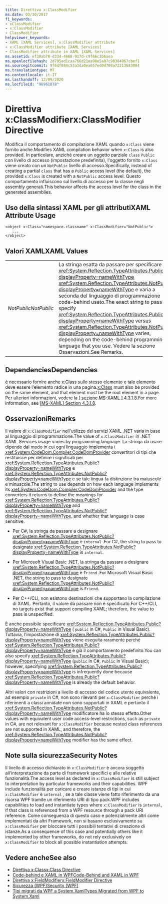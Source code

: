 ```yaml
---
title: Direttiva x:ClassModifier
ms.date: 03/30/2017
f1_keywords:
- xClassModifier
- x:ClassModifier
- ClassModifier
helpviewer_keywords:
- XAML [XAML Services], x:ClassModifier attribute
- x:ClassModifier attribute [XAML Services]
- ClassModifier attribute in XAML [XAML Services]
ms.assetid: ef30ab78-d334-4668-917d-c9f66c3b6aea
ms.openlocfilehash: 2d795ad1caa766d21ea98e5a97c98304067cbef1
ms.sourcegitcommit: 9f6df084c53a3da0ea657ed0d708a72213683084
ms.translationtype: MT
ms.contentlocale: it-IT
ms.lasthandoff: 12/09/2020
ms.locfileid: "96961078"
---
```

# <a name="xclassmodifier-directive"></a><span data-ttu-id="18fc6-102">Direttiva x:ClassModifier</span><span class="sxs-lookup"><span data-stu-id="18fc6-102">x:ClassModifier Directive</span></span>

<span data-ttu-id="18fc6-103">Modifica il comportamento di compilazione XAML quando `x:Class` viene fornito anche.</span><span class="sxs-lookup"><span data-stu-id="18fc6-103">Modifies XAML compilation behavior when `x:Class` is also provided.</span></span> <span data-ttu-id="18fc6-104">In particolare, anziché creare un oggetto parziale `class` `Public` con livello di accesso (impostazione predefinita), l'oggetto fornito `x:Class` viene creato con un `NotPublic` livello di accesso.</span><span class="sxs-lookup"><span data-stu-id="18fc6-104">Specifically, instead of creating a partial `class` that has a `Public` access level (the default), the provided `x:Class` is created with a `NotPublic` access level.</span></span> <span data-ttu-id="18fc6-105">Questo comportamento influiscono sul livello di accesso per la classe negli assembly generati.</span><span class="sxs-lookup"><span data-stu-id="18fc6-105">This behavior affects the access level for the class in the generated assemblies.</span></span>

## <a name="xaml-attribute-usage"></a><span data-ttu-id="18fc6-106">Uso della sintassi XAML per gli attributi</span><span class="sxs-lookup"><span data-stu-id="18fc6-106">XAML Attribute Usage</span></span>

```xaml
<object x:Class="namespace.classname" x:ClassModifier="NotPublic">
   ...
</object>
```

## <a name="xaml-values"></a><span data-ttu-id="18fc6-107">Valori XAML</span><span class="sxs-lookup"><span data-stu-id="18fc6-107">XAML Values</span></span>

|||
|-|-|
|<span data-ttu-id="18fc6-108">*NotPublic*</span><span class="sxs-lookup"><span data-stu-id="18fc6-108">*NotPublic*</span></span>|<span data-ttu-id="18fc6-109">La stringa esatta da passare per specificare <xref:System.Reflection.TypeAttributes.Public?displayProperty=nameWithType> <xref:System.Reflection.TypeAttributes.NotPublic?displayProperty=nameWithType> e varia a seconda del linguaggio di programmazione code-behind usato.</span><span class="sxs-lookup"><span data-stu-id="18fc6-109">The exact string to pass to specify <xref:System.Reflection.TypeAttributes.Public?displayProperty=nameWithType> versus <xref:System.Reflection.TypeAttributes.NotPublic?displayProperty=nameWithType> varies, depending on the code-behind programming language that you use.</span></span> <span data-ttu-id="18fc6-110">Vedere la sezione Osservazioni.</span><span class="sxs-lookup"><span data-stu-id="18fc6-110">See Remarks.</span></span>|

## <a name="dependencies"></a><span data-ttu-id="18fc6-111">Dependencies</span><span class="sxs-lookup"><span data-stu-id="18fc6-111">Dependencies</span></span>

<span data-ttu-id="18fc6-112">è necessario fornire anche [x:Class](xclass-directive.md) sullo stesso elemento e tale elemento deve essere l'elemento radice in una pagina.</span><span class="sxs-lookup"><span data-stu-id="18fc6-112">[x:Class](xclass-directive.md) must also be provided on the same element, and that element must be the root element in a page.</span></span> <span data-ttu-id="18fc6-113">Per ulteriori informazioni, vedere la [ \[ sezione MS-XAML \] 4.3.1.8](/previous-versions/msp-n-p/ff650760(v=pandp.10)).</span><span class="sxs-lookup"><span data-stu-id="18fc6-113">For more information, see [\[MS-XAML\] Section 4.3.1.8](/previous-versions/msp-n-p/ff650760(v=pandp.10)).</span></span>

## <a name="remarks"></a><span data-ttu-id="18fc6-114">Osservazioni</span><span class="sxs-lookup"><span data-stu-id="18fc6-114">Remarks</span></span>

<span data-ttu-id="18fc6-115">Il valore di `x:ClassModifier` nell'utilizzo dei servizi XAML .NET varia in base al linguaggio di programmazione.</span><span class="sxs-lookup"><span data-stu-id="18fc6-115">The value of `x:ClassModifier` in .NET XAML Services usage varies by programming language.</span></span> <span data-ttu-id="18fc6-116">La stringa da usare dipende dal modo in cui ogni linguaggio implementa i <xref:System.CodeDom.Compiler.CodeDomProvider> convertitori di tipi che restituisce per definire i significati per <xref:System.Reflection.TypeAttributes.Public?displayProperty=nameWithType> e <xref:System.Reflection.TypeAttributes.NotPublic?displayProperty=nameWithType> e se tale lingua fa distinzione tra maiuscole e minuscole.</span><span class="sxs-lookup"><span data-stu-id="18fc6-116">The string to use depends on how each language implements its <xref:System.CodeDom.Compiler.CodeDomProvider> and the type converters it returns to define the meanings for <xref:System.Reflection.TypeAttributes.Public?displayProperty=nameWithType> and <xref:System.Reflection.TypeAttributes.NotPublic?displayProperty=nameWithType>, and whether that language is case sensitive.</span></span>

- <span data-ttu-id="18fc6-117">Per C#, la stringa da passare a designare <xref:System.Reflection.TypeAttributes.NotPublic?displayProperty=nameWithType> è `internal` .</span><span class="sxs-lookup"><span data-stu-id="18fc6-117">For C#, the string to pass to designate <xref:System.Reflection.TypeAttributes.NotPublic?displayProperty=nameWithType> is `internal`.</span></span>

- <span data-ttu-id="18fc6-118">Per Microsoft Visual Basic .NET, la stringa da passare a designare <xref:System.Reflection.TypeAttributes.NotPublic?displayProperty=nameWithType> è `Friend` .</span><span class="sxs-lookup"><span data-stu-id="18fc6-118">For Microsoft Visual Basic .NET, the string to pass to designate <xref:System.Reflection.TypeAttributes.NotPublic?displayProperty=nameWithType> is `Friend`.</span></span>

- <span data-ttu-id="18fc6-119">Per C++/CLI, non esistono destinazioni che supportano la compilazione di XAML. Pertanto, il valore da passare non è specificato.</span><span class="sxs-lookup"><span data-stu-id="18fc6-119">For C++/CLI, no targets exist that support compiling XAML; therefore, the value to pass is unspecified.</span></span>

<span data-ttu-id="18fc6-120">È anche possibile specificare <xref:System.Reflection.TypeAttributes.Public?displayProperty=nameWithType> ( `public` in C#, `Public` in Visual Basic). Tuttavia, l'impostazione di <xref:System.Reflection.TypeAttributes.Public?displayProperty=nameWithType> viene eseguita raramente perché <xref:System.Reflection.TypeAttributes.Public?displayProperty=nameWithType> è già il comportamento predefinito.</span><span class="sxs-lookup"><span data-stu-id="18fc6-120">You can also specify <xref:System.Reflection.TypeAttributes.Public?displayProperty=nameWithType> (`public` in C#, `Public` in Visual Basic); however, specifying <xref:System.Reflection.TypeAttributes.Public?displayProperty=nameWithType> is infrequently done because <xref:System.Reflection.TypeAttributes.Public?displayProperty=nameWithType> is already the default behavior.</span></span>

<span data-ttu-id="18fc6-121">Altri valori con restrizioni a livello di accesso del codice utente equivalente, ad esempio `private` in C#, non sono rilevanti per `x:ClassModifier` perché i riferimenti a classi annidate non sono supportati in XAML e pertanto il <xref:System.Reflection.TypeAttributes.NotPublic?displayProperty=nameWithType> modificatore ha lo stesso effetto.</span><span class="sxs-lookup"><span data-stu-id="18fc6-121">Other values with equivalent user code access-level restrictions, such as `private` in C#, are not relevant for `x:ClassModifier` because nested class references are not supported in XAML, and therefore, the <xref:System.Reflection.TypeAttributes.NotPublic?displayProperty=nameWithType> modifier has the same effect.</span></span>

## <a name="security-notes"></a><span data-ttu-id="18fc6-122">Note sulla sicurezza</span><span class="sxs-lookup"><span data-stu-id="18fc6-122">Security Notes</span></span>

<span data-ttu-id="18fc6-123">Il livello di accesso dichiarato in `x:ClassModifier` è ancora soggetto all'interpretazione da parte di framework specifici e alle relative funzionalità.</span><span class="sxs-lookup"><span data-stu-id="18fc6-123">The access level as declared in `x:ClassModifier` is still subject to interpretation by particular frameworks and their capabilities.</span></span> <span data-ttu-id="18fc6-124">WPF include funzionalità per caricare e creare istanze di tipi in cui `x:ClassModifier` è `internal` , se a tale classe viene fatto riferimento da una risorsa WPF tramite un riferimento URI di tipo pack.</span><span class="sxs-lookup"><span data-stu-id="18fc6-124">WPF includes capabilities to load and instantiate types where `x:ClassModifier` is `internal`, if that class is referenced from a WPF resource through a pack URI reference.</span></span> <span data-ttu-id="18fc6-125">Come conseguenza di questo caso e potenzialmente altri come implementati da altri Framework, non si basano esclusivamente su `x:ClassModifier` per bloccare tutti i possibili tentativi di creazione di istanze.</span><span class="sxs-lookup"><span data-stu-id="18fc6-125">As a consequence of this case and potentially others like it implemented by other frameworks, do not rely exclusively on `x:ClassModifier` to block all possible instantiation attempts.</span></span>

## <a name="see-also"></a><span data-ttu-id="18fc6-126">Vedere anche</span><span class="sxs-lookup"><span data-stu-id="18fc6-126">See also</span></span>

- [<span data-ttu-id="18fc6-127">Direttiva x:Class</span><span class="sxs-lookup"><span data-stu-id="18fc6-127">x:Class Directive</span></span>](xclass-directive.md)
- [<span data-ttu-id="18fc6-128">Code-behind e XAML in WPF</span><span class="sxs-lookup"><span data-stu-id="18fc6-128">Code-Behind and XAML in WPF</span></span>](../framework/wpf/advanced/code-behind-and-xaml-in-wpf.md)
- [<span data-ttu-id="18fc6-129">Direttiva x:FieldModifier</span><span class="sxs-lookup"><span data-stu-id="18fc6-129">x:FieldModifier Directive</span></span>](xfieldmodifier-directive.md)
- [<span data-ttu-id="18fc6-130">Sicurezza (WPF)</span><span class="sxs-lookup"><span data-stu-id="18fc6-130">Security (WPF)</span></span>](../framework/wpf/security-wpf.md)
- [<span data-ttu-id="18fc6-131">Tipi migrati da WPF a System.Xaml</span><span class="sxs-lookup"><span data-stu-id="18fc6-131">Types Migrated from WPF to System.Xaml</span></span>](../framework/wpf/advanced/types-migrated-from-wpf-to-system.md)
